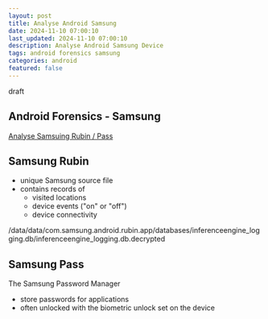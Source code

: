 ```yaml
---
layout: post
title: Analyse Android Samsung
date: 2024-11-10 07:00:10
last_updated: 2024-11-10 07:00:10
description: Analyse Android Samsung Device
tags: android forensics samsung
categories: android
featured: false
---
```


draft

## Android Forensics - Samsung 
[Analyse Samsuing Rubin / Pass]:https://cellebrite.com/en/physical-analyzer-7-58-updated-android-artifacts-and-support/ "Samsung Rubin / Pass"
[Analyse Samsuing Rubin / Pass]

## Samsung Rubin
* unique Samsung source file 
* contains records of 
  * visited locations
  * device events ("on" or "off")
  * device connectivity

/data/data/com.samsung.android.rubin.app/databases/inferenceengine_logging.db/inferenceengine_logging.db.decrypted

## Samsung Pass
The Samsung Password Manager 
* store passwords for applications 
* often unlocked with the biometric unlock set on the device